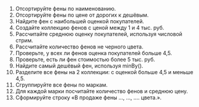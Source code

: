 1. Отсортируйте фены по наименованию.
2. Отсортируйте фены по цене от дорогих к дешёвым.
3. Найдите фен с наибольшей оценкой покупателей.
4. Создайте коллекцию фенов с ценой между 1 и 4 тыс. руб.
5. Рассчитайте среднюю оценку покупателей, используя числовой стрим.
6. Рассчитайте количество фенов не черного цвета.
7. Проверьте, у всех ли фенов оценка покупателей больше 4,5.
8. Проверьте, есть ли фен стоимостью более 5 тыс. руб.
9. Найдите самый дешёвый фен, используя minBy().
10. Разделите все фены на 2 коллекции: с оценкой больше 4,5 и меньше 4,5.
11. Сгруппируйте все фены по маркам.
12. Для каждой марки посчитайте количество фенов и среднюю цену.
13. Сформируйте строку «В продаже фены …, …, …. цвета.».